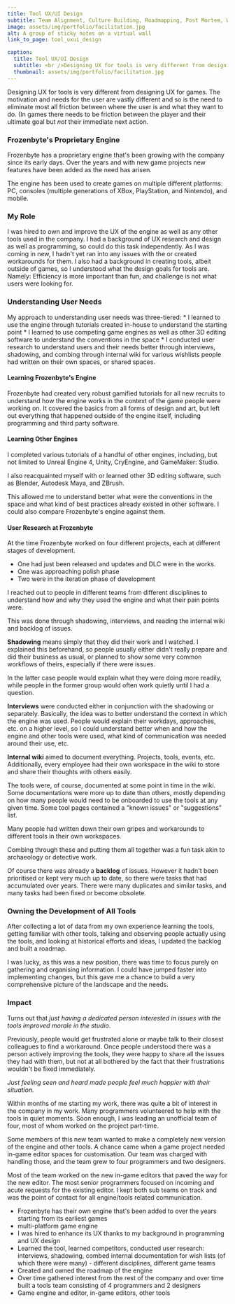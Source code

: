 ```yaml
---
title: Tool UX/UI Design
subtitle: Team Alignment, Culture Building, Roadmapping, Post Mortem, Workshops
image: assets/img/portfolio/facilitation.jpg
alt: A group of sticky notes on a virtual wall
link_to_page: tool_uxui_design

caption:
  title: Tool UX/UI Design
  subtitle: <br />Designing UX for tools is very different from designing UX for games. The motivation and needs for the user are vastly different and so is the need to eliminate most all friction between where the user is and what they want to do. (In games there needs to be friction between the player and their ultimate goal but <i>not</i> their immediate next action.
  thumbnail: assets/img/portfolio/facilitation.jpg
---
```

Designing UX for tools is very different from designing UX for games. The motivation and needs for the user are vastly different and so is the need to eliminate most all friction between where the user is and what they want to do. (In games there needs to be friction between the player and their ultimate goal but <i>not</i> their immediate next action.

<h3>Frozenbyte's Proprietary Engine</h3>
Frozenbyte has a proprietary engine that's been growing with the company since its early days. Over the years and with new game projects new features have been added as the need has arisen.

The engine has been used to create games on multiple different platforms: PC, consoles (multiple generations of XBox, PlayStation, and Nintendo), and mobile.

<h3>My Role</h3>
I was hired to own and improve the UX of the engine as well as any other tools used in the company. I had a background of UX research and design as well as programming, so could do this task independently. As I was coming in new, I hadn't yet ran into any issues with the or created workarounds for them. I also had a background in creating tools, albeit outside of games, so I understood what the design goals for tools are. Namely: Efficiency is more important than fun, and challenge is not what users were looking for.

<h3>Understanding User Needs</h3>
My approach to understanding user needs was three-tiered:
* I learned to use the engine through tutorials created in-house to understand the starting point
* I learned to use competing game engines as well as other 3D editing software to understand the conventions in the space
* I conducted user research to understand users and their needs better through interviews, shadowing, and combing through internal wiki for various wishlists people had written on their own spaces, or shared spaces.

<h4>Learning Frozenbyte's Engine</h4>
Frozenbyte had created very robust gamified tutorials for all new recruits to understand how the engine works in the context of the game people were working on. It covered the basics from all forms of design and art, but left out everything that happened outside of the engine itself, including programming and third party software.

<h4>Learning Other Engines</h4>
I completed various tutorials of a handful of other engines, including, but not limited to Unreal Engine 4, Unity, CryEngine, and GameMaker: Studio.

I also reacquainted myself with or learned other 3D editing software, such as Blender, Autodesk Maya, and ZBrush.

This allowed me to understand better what were the conventions in the space and what kind of best practices already existed in other software. I could also compare Frozenbyte's engine against them.

<h4>User Research at Frozenbyte</h4>
At the time Frozenbyte worked on four different projects, each at different stages of development.

* One had just been released and updates and DLC were in the works.
* One was approaching polish phase
* Two were in the iteration phase of development

I reached out to people in different teams from different disciplines to understand how and why they used the engine and what their pain points were.

This was done through shadowing, interviews, and reading the internal wiki and backlog of issues.

<b>Shadowing</b> means simply that they did their work and I watched. I explained this beforehand, so people usually either didn't really prepare and did their business as usual, or planned to show some very common workflows of theirs, especially if there were issues.

In the latter case people would explain what they were doing more readily, while people in the former group would often work quietly until I had a question.

<b>Interviews</b> were conducted either in conjunction with the shadowing or separately. Basically, the idea was to better understand the context in which the engine was used. People would explain their workdays, approaches, etc. on a higher level, so I could understand better when and how the engine and other tools were used, what kind of communication was needed around their use, etc.

<b>Internal wiki</b> aimed to document everything. Projects, tools, events, etc. Additionally, every employee had their own workspace in the wiki to store and share their thoughts with others easily.

The tools were, of course, documented at some point in time in the wiki. Some documentations were more up to date than others, mostly depending on how many people would need to be onboarded to use the tools at any given time. Some tool pages contained a "known issues" or "suggestions" list.

Many people had written down their own gripes and workarounds to different tools in their own workspaces.

Combing through these and putting them all together was a fun task akin to archaeology or detective work.

Of course there was already a <b>backlog</b> of issues. However it hadn't been prioritised or kept very much up to date, so there were tasks that had accumulated over years. There were many duplicates and similar tasks, and many tasks had been fixed or become obsolete.

<h3>Owning the Development of All Tools</h3>
After collecting a lot of data from my own experience learning the tools, getting familiar with other tools, talking and observing people actually using the tools, and looking at historical efforts and ideas, I updated the backlog and built a roadmap.

I was lucky, as this was a new position, there was time to focus purely on gathering and organising information. I could have jumped faster into implementing changes, but this gave me a chance to build a very comprehensive picture of the landscape and the needs.


<h3>Impact</h3>
Turns out that <i>just having a dedicated person interested in issues with the tools improved morale in the studio</i>.

Previously, people would get frustrated alone or maybe talk to their closest colleagues to find a workaround. Once people understood there was a person actively improving the tools, they were happy to share all the issues they had with them, but not at all bothered by the fact that their frustrations wouldn't be fixed immediately.

<i>Just feeling seen and heard made people feel much happier with their situation.</I>

Within months of me starting my work, there was quite a bit of interest in the company in my work. Many programmers volunteered to help with the tools in quiet moments. Soon enough, I was leading an unofficial team of four, most of whom worked on the project part-time.

Some members of this new team wanted to make a completely new version of the engine and other tools. A chance came when a game project needed in-game editor spaces for customisation. Our team was charged with handling those, and the team grew to four programmers and two designers.

Most of the team worked on the new in-game editors that paved the way for the new editor. The most senior programmers focused on incoming and acute requests for the existing editor. I kept both sub teams on track and was the point of contact for all engine/tools related communication.



* Frozenbyte has their own engine that's been added to over the years starting from its earliest games
* multi-platform game engine
* I was hired to enhance its UX thanks to my background in programming and UX design
* Learned the tool, learned competitors, conducted user research: interviews, shadowing, combed internal documentation for wish lists (of which there were many) - different disciplines, different game teams
* Created and owned the roadmap of the engine
* Over time gathered interest from the rest of the company and over time built a tools team consisting of 4 programmers and 2 designers
* Game engine and editor, in-game editors, other tools
